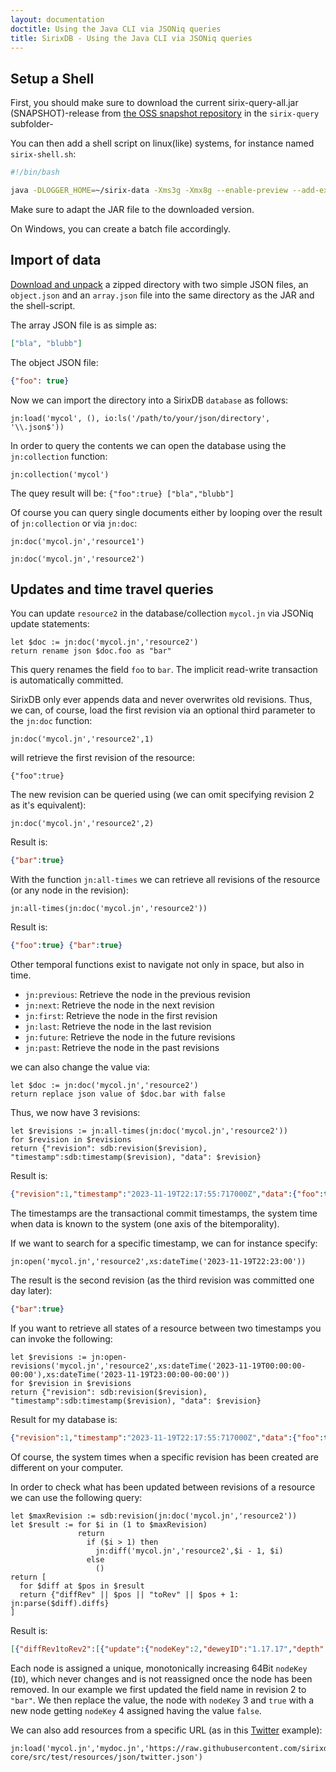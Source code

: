 ```yaml
---
layout: documentation
doctitle: Using the Java CLI via JSONiq queries
title: SirixDB - Using the Java CLI via JSONiq queries
---
```


## Setup a Shell
First, you should make sure to download the current sirix-query-all.jar (SNAPSHOT)-release from [the OSS snapshot repository](https://oss.sonatype.org/content/repositories/snapshots/io/sirix/) in the `sirix-query` subfolder-

You can then add a shell script on linux(like) systems, for instance named `sirix-shell.sh`:

```bash
#!/bin/bash

java -DLOGGER_HOME=~/sirix-data -Xms3g -Xmx8g --enable-preview --add-exports=java.base/jdk.internal.ref=ALL-UNNAMED --add-exports=java.base/sun.nio.ch=ALL-UNNAMED --add-exports=jdk.unsupported/sun.misc=ALL-UNNAMED --add-exports=jdk.compiler/com.sun.tools.javac.file=ALL-UNNAMED --add-opens=jdk.compiler/com.sun.tools.javac=ALL-UNNAMED --add-opens=java.base/java.lang=ALL-UNNAMED --add-opens=java.base/java.lang.reflect=ALL-UNNAMED --add-opens=java.base/java.io=ALL-UNNAMED --add-opens=java.base/java.util=ALL-UNNAMED -XX:+UseZGC -jar sirix-query-0.10.4-all.jar -iq
```

Make sure to adapt the JAR file to the downloaded version.

On Windows, you can create a batch file accordingly.

## Import of data
[Download and unpack](https://github.com/sirixdb/sirixdb.github.io/raw/master/files/json.tar.gz) a zipped directory with two simple JSON files, an `object.json` and an `array.json` file into the same directory as the JAR and the shell-script.

The array JSON file is as simple as:

```json
["bla", "blubb"]
```

The object JSON file:

```json
{"foo": true}
```

Now we can import the directory into a SirixDB `database` as follows:

```xquery
jn:load('mycol', (), io:ls('/path/to/your/json/directory', '\\.json$'))
```

In order to query the contents we can open the database using the `jn:collection` function:

```xquery
jn:collection('mycol')
```

The quey result will be: `{"foo":true} ["bla","blubb"]`

Of course you can query single documents either by looping over the result of `jn:collection` or via `jn:doc`:

```xquery
jn:doc('mycol.jn','resource1')
```

```xquery
jn:doc('mycol.jn','resource2')
```


## Updates and time travel queries

You can update `resource2` in the database/collection `mycol.jn` via JSONiq update statements:

```xquery
let $doc := jn:doc('mycol.jn','resource2')
return rename json $doc.foo as "bar"
```
This query renames the field `foo` to `bar`. The implicit read-write transaction is automatically committed.

SirixDB only ever appends data and never overwrites old revisions. Thus, we can, of course, load the first revision via an optional third parameter to the `jn:doc` function:

```xquery
jn:doc('mycol.jn','resource2',1)
```

will retrieve the first revision of the resource:

```
{"foo":true}
```

The new revision can be queried using (we can omit specifying revision 2 as it's equivalent):

```xquery
jn:doc('mycol.jn','resource2',2)
```

Result is:

```json
{"bar":true}
```

With the function `jn:all-times` we can retrieve all revisions of the resource (or any node in the revision):

```xquery
jn:all-times(jn:doc('mycol.jn','resource2'))
```

Result is:

```json
{"foo":true} {"bar":true}
```

Other temporal functions exist to navigate not only in space, but also in time.
- `jn:previous`: Retrieve the node in the previous revision
- `jn:next`: Retrieve the node in the next revision
- `jn:first`: Retrieve the node in the first revision
- `jn:last`: Retrieve the node in the last revision
- `jn:future`: Retrieve the node in the future revisions
- `jn:past`: Retrieve the node in the past revisions

we can also change the value via:

```xquery
let $doc := jn:doc('mycol.jn','resource2')
return replace json value of $doc.bar with false
```

Thus, we now have 3 revisions:

```xquery
let $revisions := jn:all-times(jn:doc('mycol.jn','resource2'))
for $revision in $revisions
return {"revision": sdb:revision($revision), "timestamp":sdb:timestamp($revision), "data": $revision}
```

Result is:

```json
{"revision":1,"timestamp":"2023-11-19T22:17:55:717000Z","data":{"foo":true}} {"revision":2,"timestamp":"2023-11-19T22:19:38:157000Z","data":{"bar":true}} {"revision":3,"timestamp":"2023-11-20T17:59:38:68000Z","data":{"bar":false}}
```

The timestamps are the transactional commit timestamps, the system time when data is known to the system (one axis of the bitemporality).

If we want to search for a specific timestamp, we can for instance specify:

```xquery
jn:open('mycol.jn','resource2',xs:dateTime('2023-11-19T22:23:00'))
```

The result is the second revision (as the third revision was committed one day later):

```json
{"bar":true}
```

If you want to retrieve all states of a resource between two timestamps you can invoke the following:

```xquery
let $revisions := jn:open-revisions('mycol.jn','resource2',xs:dateTime('2023-11-19T00:00:00-00:00'),xs:dateTime('2023-11-19T23:00:00-00:00'))
for $revision in $revisions
return {"revision": sdb:revision($revision), "timestamp":sdb:timestamp($revision), "data": $revision}
```

Result for my database is:

```json
{"revision":1,"timestamp":"2023-11-19T22:17:55:717000Z","data":{"foo":true}} {"revision":2,"timestamp":"2023-11-19T22:19:38:157000Z","data":{"bar":true}}
```

Of course, the system times when a specific revision has been created are different on your computer.

In order to check what has been updated between revisions of a resource we can use the following query:

```xquery
let $maxRevision := sdb:revision(jn:doc('mycol.jn','resource2'))
let $result := for $i in (1 to $maxRevision)
               return
                 if ($i > 1) then
                   jn:diff('mycol.jn','resource2',$i - 1, $i)
                 else
                   ()
return [
  for $diff at $pos in $result
  return {"diffRev" || $pos || "toRev" || $pos + 1: jn:parse($diff).diffs}
]
```

Result is:

```json
[{"diffRev1toRev2":[{"update":{"nodeKey":2,"deweyID":"1.17.17","depth":2,"name":"bar"}}]},{"diffRev2toRev3":[{"replace":{"oldNodeKey":3,"newNodeKey":4,"deweyID":"1.17.17.0","depth":2,"type":"boolean","data":false}}]}]
```
Each node is assigned a unique, monotonically increasing 64Bit `nodeKey` (`ID`), which never changes and is not reassigned once the node has been removed.
In our example we first updated the field name in revision 2 to `"bar"`. We then replace the value, the node with `nodeKey` 3 and `true` with a new node getting `nodeKey` 4 assigned having the value `false`.

We can also add resources from a specific URL (as in this [Twitter](https://github.com/sirixdb/sirix/blob/main/bundles/sirix-core/src/test/resources/json/twitter.json) example):

```xquery
jn:load('mycol.jn','mydoc.jn','https://raw.githubusercontent.com/sirixdb/sirix/main/bundles/sirix-core/src/test/resources/json/twitter.json')
```
